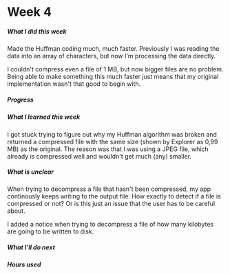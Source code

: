 # Week 4

##### What I did this week

Made the Huffman coding much, much faster. Previously I was reading the data into an array of characters, but now I'm processing the data directly.

I couldn't compress even a file of 1 MB, but now bigger files are no problem. Being able to make something this much faster just means that my original implementation wasn't that good to begin with.



##### Progress



##### What I learned this week

I got stuck trying to figure out why my Huffman algorithm was broken and returned a compressed file with the same size (shown by Explorer as 0,99 MB) as the original. The reason was that I was using a JPEG file, which already is compressed well and wouldn't get much (any) smaller.

##### What is unclear

When trying to decompress a file that hasn't been compressed, my app continously keeps writing to the output file. How exactly to detect if a file is compressed or not? Or is this just an issue that the user has to be careful about.

I added a notice when trying to decompress a file of how many kilobytes are going to be written to disk.

##### What I'll do next


##### Hours used

